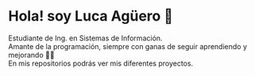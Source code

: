 # Hola! soy Luca Agüero 👋 
Estudiante de Ing. en Sistemas de Información.<br>
Amante de la programación, siempre con ganas de seguir aprendiendo y mejorando 🙌💪<br>
En mis repositorios podrás ver mis diferentes proyectos.



<!---
luca3212/luca3212 is a ✨ special ✨ repository because its `README.md` (this file) appears on your GitHub profile.
You can click the Preview link to take a look at your changes.
--->
